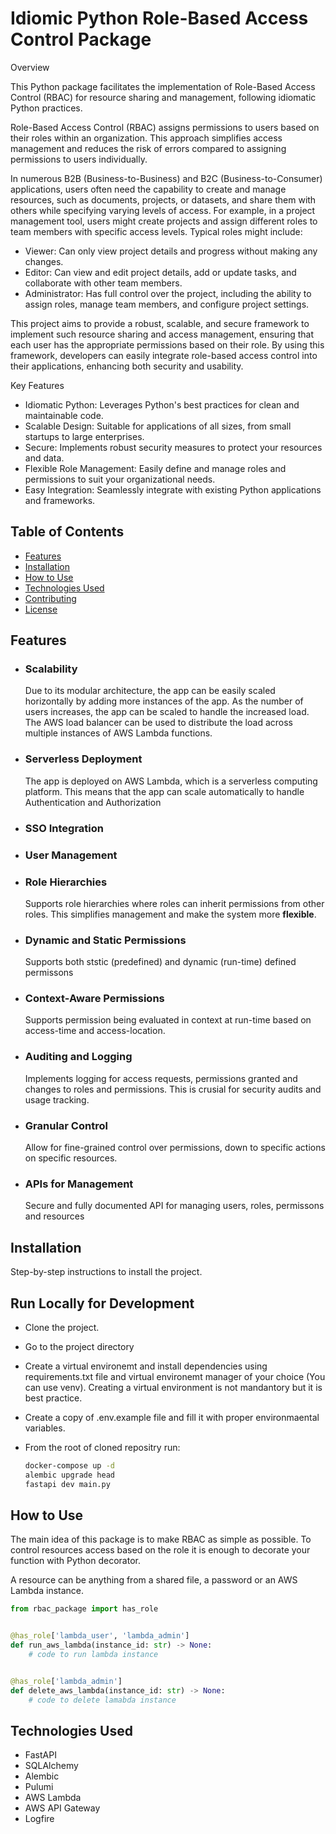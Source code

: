# Idiomic Python Role-Based Access Control Package
Overview

This Python package facilitates the implementation of Role-Based Access Control (RBAC) for resource sharing and management, following idiomatic Python practices.

Role-Based Access Control (RBAC) assigns permissions to users based on their roles within an organization. This approach simplifies access management and reduces the risk of errors compared to assigning permissions to users individually.

In numerous B2B (Business-to-Business) and B2C (Business-to-Consumer) applications, users often need the capability to create and manage resources, such as documents, projects, or datasets, and share them with others while specifying varying levels of access. For example, in a project management tool, users might create projects and assign different roles to team members with specific access levels. Typical roles might include:

- Viewer: Can only view project details and progress without making any changes.
- Editor: Can view and edit project details, add or update tasks, and collaborate with other team members.
- Administrator: Has full control over the project, including the ability to assign roles, manage team members, and configure project settings.

This project aims to provide a robust, scalable, and secure framework to implement such resource sharing and access management, ensuring that each user has the appropriate permissions based on their role. By using this framework, developers can easily integrate role-based access control into their applications, enhancing both security and usability.



Key Features

- Idiomatic Python: Leverages Python's best practices for clean and maintainable code.
- Scalable Design: Suitable for applications of all sizes, from small startups to large enterprises.
- Secure: Implements robust security measures to protect your resources and data.
- Flexible Role Management: Easily define and manage roles and permissions to suit your organizational needs.
- Easy Integration: Seamlessly integrate with existing Python applications and frameworks.


## Table of Contents
- [Features](#features)
- [Installation](#installation)
- [How to Use](#how-to-use)
- [Technologies Used](#technologies-used)
- [Contributing](#contributing)
- [License](#license)

## Features

- ### Scalability

    Due to its modular architecture, the app can be easily scaled horizontally by adding more instances of the app. As the number 
    of users increases, the app can be scaled to handle the increased load. The AWS load balancer can be used to distribute the load
    across multiple instances of AWS Lambda functions.

- ### Serverless Deployment

    The app is deployed on AWS Lambda, which is a serverless computing platform. This means that the app can scale automatically to handle
    Authentication and Authorization
- ### SSO Integration
- ### User Management

- ### Role Hierarchies

    Supports role hierarchies where roles can inherit permissions from other roles. This simplifies management and make the system more **flexible**. 

- ### Dynamic and Static Permissions

    Supports both ststic (predefined) and dynamic (run-time) defined permissons

- ### Context-Aware Permissions

    Supports permission being evaluated in context at run-time based on access-time and access-location.

- ### Auditing and Logging

    Implements logging for access requests, permissions granted and changes to roles and permissions. This is crusial for security audits and usage tracking.

- ### Granular Control

    Allow for fine-grained control over permissions, down to specific actions on specific resources.

- ### APIs for Management

    Secure and fully documented API for managing users, roles, permissons and resources


## Installation

Step-by-step instructions to install the project.

## Run Locally for Development

- Clone the project.

- Go to the project directory

- Create a virtual environemt and install dependencies using requirements.txt file and virtual environemt manager of your choice (You can use venv). Creating a virtual environment is not mandantory but it is best practice.

- Create a copy of .env.example file and fill it with proper environmaental variables.

- From the root of cloned repositry run:

    ```bash
    docker-compose up -d
    alembic upgrade head
    fastapi dev main.py
    ```

## How to Use

The main idea of this package is to make RBAC as simple as possible. To control resources access based on the role it is enough to decorate your function with Python decorator.

A resource can be anything from a shared file, a password or an AWS Lambda instance.

```python
from rbac_package import has_role


@has_role['lambda_user', 'lambda_admin']
def run_aws_lambda(instance_id: str) -> None:
    # code to run lambda instance


@has_role['lambda_admin']
def delete_aws_lambda(instance_id: str) -> None:
    # code to delete lamabda instance

```



## Technologies Used

- FastAPI 
- SQLAlchemy
- Alembic
- Pulumi
- AWS Lambda
- AWS API Gateway
- Logfire

